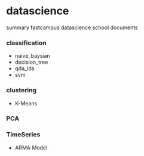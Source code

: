 # datascience
summary fastcampus datascience school documents

### classification
- naive_baysian
- decision_tree
- qda_lda
- svm

### clustering
- K-Means

### PCA

### TimeSeries
- ARMA Model

